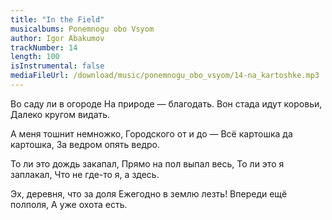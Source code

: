 ```yaml
---
title: "In the Field"
musicalbums: Ponemnogu obo Vsyom
author: Igor Abakumov
trackNumber: 14
length: 100
isInstrumental: false
mediaFileUrl: /download/music/ponemnogu_obo_vsyom/14-na_kartoshke.mp3
---
```


Во саду ли в огороде
На природе — благодать.
Вон стада идут коровьи,
Далеко кругом видать.

А меня тошнит немножко,
Городского от и до —
Всё картошка да картошка,
За ведром опять ведро.

То ли это дождь закапал,
Прямо на пол выпал весь,
То ли это я заплакал,
Что не где-то я, а здесь.

Эх, деревня, что за доля
Ежегодно в землю лезть!
Впереди ещё полполя,
А уже охота есть.
